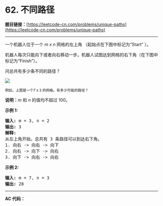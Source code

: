 # 62. 不同路径

**题目链接：**[https://leetcode-cn.com/problems/unique-paths](https://leetcode-cn.com/problems/unique-paths)

---

<div class="content__1Y2H">
 <div class="notranslate">
  <p>一个机器人位于一个 <em>m x n </em>网格的左上角 （起始点在下图中标记为“Start” ）。</p> 
  <p>机器人每次只能向下或者向右移动一步。机器人试图达到网格的右下角（在下图中标记为“Finish”）。</p> 
  <p>问总共有多少条不同的路径？</p> 
  <p><img src="/aliyun-lc-upload/uploads/2018/10/22/robot_maze.png"></p> 
  <p><small>例如，上图是一个7 x 3 的网格。有多少可能的路径？</small></p> 
  <p><strong>说明：</strong><em>m</em>&nbsp;和 <em>n </em>的值均不超过 100。</p> 
  <p><strong>示例&nbsp;1:</strong></p> 
  <pre class="language-text"><strong>输入:</strong> m = 3, n = 2
<strong>输出:</strong> 3
<strong>解释:</strong>
从左上角开始，总共有 3 条路径可以到达右下角。
1. 向右 -&gt; 向右 -&gt; 向下
2. 向右 -&gt; 向下 -&gt; 向右
3. 向下 -&gt; 向右 -&gt; 向右
</pre> 
  <p><strong>示例&nbsp;2:</strong></p> 
  <pre class="language-text"><strong>输入:</strong> m = 7, n = 3
<strong>输出:</strong> 28</pre> 
 </div>
</div>

---

**AC 代码：**

```java

```